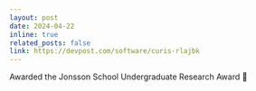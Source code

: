 ```yaml
---
layout: post
date: 2024-04-22
inline: true
related_posts: false
link: https://devpost.com/software/curis-rlajbk
---
```


Awarded the Jonsson School Undergraduate Research Award 🏅
